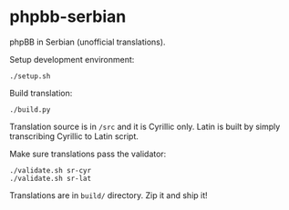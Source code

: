 # phpbb-serbian

phpBB in Serbian (unofficial translations).

Setup development environment:

    ./setup.sh

Build translation:

    ./build.py

Translation source is in `/src` and it is Cyrillic only. Latin is built by simply
transcribing Cyrillic to Latin script.

Make sure translations pass the validator:

    ./validate.sh sr-cyr
    ./validate.sh sr-lat

Translations are in `build/` directory. Zip it and ship it!
